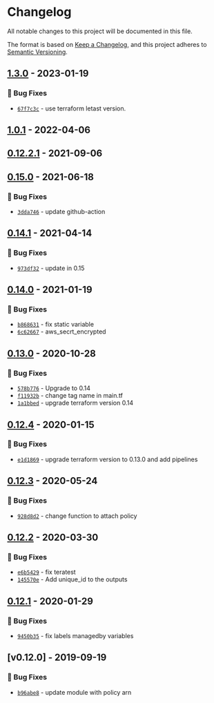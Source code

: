 # Changelog
All notable changes to this project will be documented in this file.

The format is based on [Keep a Changelog](https://keepachangelog.com/en/1.0.0/),
and this project adheres to [Semantic Versioning](https://semver.org/spec/v2.0.0.html).

## [1.3.0] - 2023-01-19
### :bug: Bug Fixes
- [`67f7c3c`](https://github.com/clouddrove/terraform-aws-iam-user/commit/67f7c3c577ca80576da6cb32786a28b96454d0f7) - use terraform letast version.

## [1.0.1] - 2022-04-06

## [0.12.2.1] - 2021-09-06


## [0.15.0] - 2021-06-18
### :bug: Bug Fixes
- [`3dda746`](https://github.com/clouddrove/terraform-aws-iam-user/commit/3dda746fe16a16a20cce444d1487400e5dbcf330) - update github-action


## [0.14.1] - 2021-04-14
### :bug: Bug Fixes
- [`973df32`](https://github.com/clouddrove/terraform-aws-iam-user/commit/973df32f865857ada7354c70daef2cf56e1a9c09) - update in 0.15

## [0.14.0] - 2021-01-19
### :bug: Bug Fixes
- [`b868631`](https://github.com/clouddrove/terraform-aws-iam-user/commit/b868631a292b3e810d6288cafedb5360cdffdd4f) - fix static variable
- [`6c62667`](https://github.com/clouddrove/terraform-aws-iam-user/commit/6c6266790a49a56cceacc8e33928507c684625e7) - aws_secrt_encrypted


## [0.13.0] - 2020-10-28
### :bug: Bug Fixes
- [`578b776`](https://github.com/clouddrove/terraform-aws-iam-user/commit/578b776ef96b9dc08b83e5fc3ff085c7561e67eb) - Upgrade to 0.14
- [`f11932b`](https://github.com/clouddrove/terraform-aws-iam-user/commit/f11932bdbd7a8f4c3dee09a0ad6e28b211eb9687) - change tag name in main.tf
- [`1a1bbed`](https://github.com/clouddrove/terraform-aws-iam-user/commit/1a1bbeddc5117908da062e03eec44f00532b0714) - upgrade terraform version 0.14


## [0.12.4] - 2020-01-15
### :bug: Bug Fixes
- [`e1d1869`](https://github.com/clouddrove/terraform-aws-iam-user/commit/e1d1869c0158e62dd83f1a859f6635a6668b1e1c) - upgrade terraform version to 0.13.0 and add pipelines


## [0.12.3] - 2020-05-24
### :bug: Bug Fixes
- [`928d8d2`](https://github.com/clouddrove/terraform-aws-iam-user/commit/928d8d23f42da5b5a1fd1db5e5ff0f2c9dec7ff9) - change function to attach policy


## [0.12.2] - 2020-03-30
### :bug: Bug Fixes
- [`e6b5429`](https://github.com/clouddrove/terraform-aws-iam-user/commit/e6b54293db6837f23f5b9c72811feb431903d773) - fix teratest
- [`145570e`](https://github.com/clouddrove/terraform-aws-iam-user/commit/145570e7013cb66bb38d7179aee2c9a7d2949071) - Add unique_id to the outputs


## [0.12.1] - 2020-01-29
### :bug: Bug Fixes
- [`9450b35`](https://github.com/clouddrove/terraform-aws-iam-user/commit/9450b35ac7e08c9d3f64361391a2dd5966db12f7) - fix labels managedby variables


## [v0.12.0] - 2019-09-19
### :bug: Bug Fixes
- [`b96abe8`](https://github.com/clouddrove/terraform-aws-iam-user/commit/b96abe8292e1bd6f335edaf18743258d64409999) - update module with policy arn


[0.12.0]: https://github.com/clouddrove/terraform-aws-iam-user/compare/0.12.0...master
[0.12.1]: https://github.com/clouddrove/terraform-aws-iam-user/compare/0.12.0...0.12.1
[0.12.2]: https://github.com/clouddrove/terraform-aws-iam-user/compare/0.12.1...0.12.2
[0.12.3]: https://github.com/clouddrove/terraform-aws-iam-user/compare/0.12.2...0.12.3
[0.12.4]: https://github.com/clouddrove/terraform-aws-iam-user/compare/0.12.3...0.12.4
[0.13.0]: https://github.com/clouddrove/terraform-aws-iam-user/compare/0.12.4...0.13.0
[0.14.0]: https://github.com/clouddrove/terraform-aws-iam-user/compare/0.13.0...0.14.0
[0.14.1]:https://github.com/clouddrove/terraform-aws-iam-user/compare/0.14.0...0.14.1
[0.15.0]: https://github.com/clouddrove/terraform-aws-iam-user/compare/0.14.1...0.15.0
[0.12.2.1]: https://github.com/clouddrove/terraform-aws-iam-user/compare/0.15.0...0.12.2.1
[1.0.1]: https://github.com/clouddrove/terraform-aws-iam-user/compare/0.12.2.1...1.0.1
[1.3.0]: https://github.com/clouddrove/terraform-aws-iam-user/compare/1.0.1...1.3.0